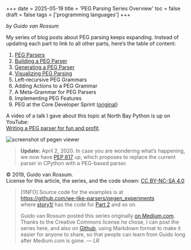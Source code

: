 +++
date = 2025-05-19
title = 'PEG Parsing Series Overview'
toc = false
draft = false
tags = ['programming languages']
+++

*by Guido van Rossum*

My series of blog posts about PEG parsing keeps expanding. Instead of updating each part to link to all other parts, here’s the table of content:

<!--more-->

1. [PEG Parsers](/posts/peg-parsers)
2. [Building a PEG Parser](/posts/peg-building)
3. [Generating a PEG Parser](/posts/peg-generate)
4. [Visualizing PEG Parsing](/posts/peg-visualize)
5. Left-recursive PEG Grammars
6. Adding Actions to a PEG Grammar
7. A Meta-Grammar for PEG Parsers
8. Implementing PEG Features
9. PEG at the Core Developer Sprint ([original](https://medium.com/@gvanrossum_83706/peg-at-the-core-developer-sprint-8b23677b91e6))

A video of a talk I gave about this topic at North Bay Python is up on YouTube:<br>
[Writing a PEG parser for fun and profit](https://www.youtube.com/watch?v=QppWTvh7_sI).

![screenshot of pegen viewer](/screens/peg/screenshot.webp)

> **Update:**
> April 2, 2020. In case you are wondering what’s happening, we now have
> [PEP 617](https://www.python.org/dev/peps/pep-0617/)
> up, which proposes to replace the current parser in CPython with a PEG-based parser.

© 2019, Guido van Rossum.<br>
License for this article, the series, and the code shown:
[CC BY-NC-SA 4.0](https://creativecommons.org/licenses/by-nc-sa/4.0/)

> [!INFO]
> Source code for the examples is at <br>
> https://github.com/we-like-parsers/pegen_experiments<br>
> where [story1/](https://github.com/we-like-parsers/pegen_experiments/tree/2210f733afd0c5450a5a5ab6412d22dccade822b/story1) has the code for
> [Part 2](/posts/peg-building) and so on.
> 
> Guido van Rossum posted this series originally
> [on Medium.com](https://medium.com/@gvanrossum_83706/peg-parsing-series-de5d41b2ed60).
> Thanks to the Creative Commons license he chose,
> I can post the series here, and also on
> [Github](https://github.com/ramalho/ramalho.org/blob/3f0aaa6ed52710a16a78c1b52598a3641249e6df/blog/content/posts/peg-series/index.md),
> using Markdown format to make it easier for anyone to share,
> so that people can learn from Guido long after Medium.com is gone.
> — *LR*
